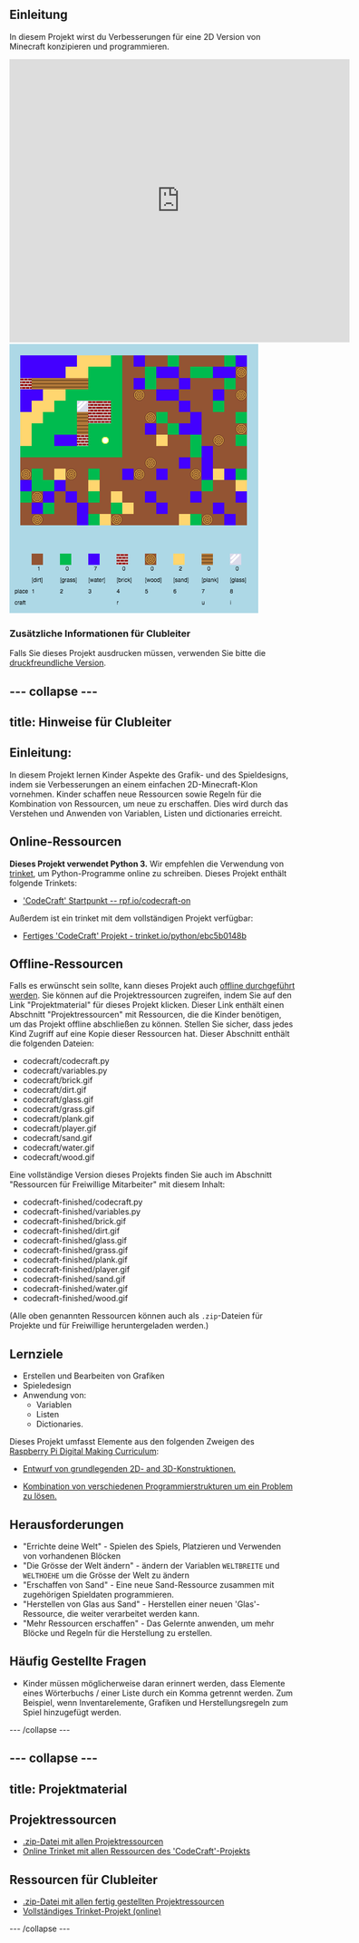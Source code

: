 ## Einleitung

In diesem Projekt wirst du Verbesserungen für eine 2D Version von Minecraft konzipieren und programmieren.

<div class="trinket">
  <iframe src="https://trinket.io/embed/python/69c378bd37?outputOnly=true&start=result" width="600" height="500" frameborder="0" marginwidth="0" marginheight="0" allowfullscreen>
  </iframe>
  <img src="images/craft-finished.png">
</div>

### Zusätzliche Informationen für Clubleiter

Falls Sie dieses Projekt ausdrucken müssen, verwenden Sie bitte die [druckfreundliche Version](https://projects.raspberrypi.org/de-DE/projects/codecraft/print).

--- collapse ---
---
title: Hinweise für Clubleiter
---

## Einleitung:

In diesem Projekt lernen Kinder Aspekte des Grafik- und des Spieldesigns, indem sie Verbesserungen an einem einfachen 2D-Minecraft-Klon vornehmen. Kinder schaffen neue Ressourcen sowie Regeln für die Kombination von Ressourcen, um neue zu erschaffen. Dies wird durch das Verstehen und Anwenden von Variablen, Listen und dictionaries erreicht.

## Online-Ressourcen

**Dieses Projekt verwendet Python 3.** Wir empfehlen die Verwendung von [trinket](https://trinket.io/), um Python-Programme online zu schreiben. Dieses Projekt enthält folgende Trinkets:

+ ['CodeCraft' Startpunkt -- rpf.io/codecraft-on](https://trinket.io/python/496e9e12ee)

Außerdem ist ein trinket mit dem vollständigen Projekt verfügbar:

+ [Fertiges 'CodeCraft' Projekt - trinket.io/python/ebc5b0148b](https://trinket.io/python/ebc5b0148b)

## Offline-Ressourcen

Falls es erwünscht sein sollte, kann dieses Projekt auch [offline durchgeführt werden](https://www.codeclubprojects.org/en-GB/resources/python-working-offline/). Sie können auf die Projektressourcen zugreifen, indem Sie auf den Link "Projektmaterial" für dieses Projekt klicken. Dieser Link enthält einen Abschnitt "Projektressourcen" mit Ressourcen, die die Kinder benötigen, um das Projekt offline abschließen zu können. Stellen Sie sicher, dass jedes Kind Zugriff auf eine Kopie dieser Ressourcen hat. Dieser Abschnitt enthält die folgenden Dateien:

+ codecraft/codecraft.py
+ codecraft/variables.py
+ codecraft/brick.gif
+ codecraft/dirt.gif
+ codecraft/glass.gif
+ codecraft/grass.gif
+ codecraft/plank.gif
+ codecraft/player.gif
+ codecraft/sand.gif
+ codecraft/water.gif
+ codecraft/wood.gif

Eine vollständige Version dieses Projekts finden Sie auch im Abschnitt "Ressourcen für Freiwillige Mitarbeiter" mit diesem Inhalt:

+ codecraft-finished/codecraft.py
+ codecraft-finished/variables.py
+ codecraft-finished/brick.gif
+ codecraft-finished/dirt.gif
+ codecraft-finished/glass.gif
+ codecraft-finished/grass.gif
+ codecraft-finished/plank.gif
+ codecraft-finished/player.gif
+ codecraft-finished/sand.gif
+ codecraft-finished/water.gif
+ codecraft-finished/wood.gif

(Alle oben genannten Ressourcen können auch als `.zip`-Dateien für Projekte und für Freiwillige heruntergeladen werden.)

## Lernziele

+ Erstellen und Bearbeiten von Grafiken
+ Spieledesign
+ Anwendung von: 
    + Variablen
    + Listen
    + Dictionaries.

Dieses Projekt umfasst Elemente aus den folgenden Zweigen des [Raspberry Pi Digital Making Curriculum](https://rpf.io/curriculum):

+ [Entwurf von grundlegenden 2D- and 3D-Konstruktionen.](https://www.raspberrypi.org/curriculum/design/creator)

+ [Kombination von verschiedenen Programmierstrukturen um ein Problem zu lösen.](https://www.raspberrypi.org/curriculum/programming/builder)

## Herausforderungen

+ "Errichte deine Welt" - Spielen des Spiels, Platzieren und Verwenden von vorhandenen Blöcken
+ "Die Grösse der Welt ändern" - ändern der Variablen `WELTBREITE` und `WELTHOEHE` um die Grösse der Welt zu ändern
+ "Erschaffen von Sand" - Eine neue Sand-Ressource zusammen mit zugehörigen Spieldaten programmieren.
+ "Herstellen von Glas aus Sand" - Herstellen einer neuen 'Glas'-Ressource, die weiter verarbeitet werden kann.
+ "Mehr Ressourcen erschaffen" - Das Gelernte anwenden, um mehr Blöcke und Regeln für die Herstellung zu erstellen.

## Häufig Gestellte Fragen

+ Kinder müssen möglicherweise daran erinnert werden, dass Elemente eines Wörterbuchs / einer Liste durch ein Komma getrennt werden. Zum Beispiel, wenn Inventarelemente, Grafiken und Herstellungsregeln zum Spiel hinzugefügt werden.

--- /collapse ---

--- collapse ---
---
title: Projektmaterial
---

## Projektressourcen

+ [.zip-Datei mit allen Projektressourcen](resources/codecraft-resources.zip)
+ [Online Trinket mit allen Ressourcen des 'CodeCraft'-Projekts](https://rpf.io/codecraft-on)

## Ressourcen für Clubleiter

+ [.zip-Datei mit allen fertig gestellten Projektressourcen](solutions/codecraft-solution.zip)
+ [Vollständiges Trinket-Projekt (online)](https://trinket.io/python/69c378bd37)

--- /collapse ---
